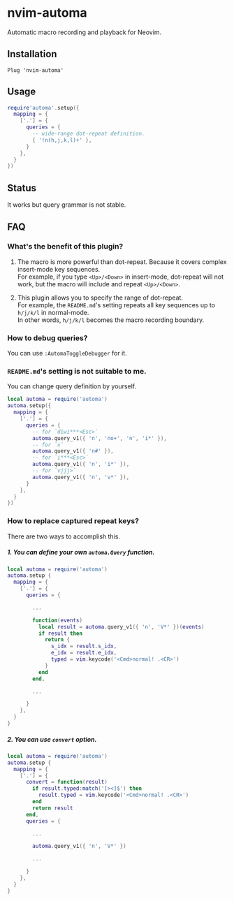 nvim-automa
============================================================

Automatic macro recording and playback for Neovim.

## Installation

```vim
Plug 'nvim-automa'
```

## Usage

```lua
require'automa'.setup({
  mapping = {
    ['.'] = {
      queries = {
        -- wide-range dot-repeat definition.
        { '!n(h,j,k,l)+' },
      }
    },
  }
})
```

## Status

It works but query grammar is not stable.

## FAQ

### What's the benefit of this plugin?

1. The macro is more powerful than dot-repeat. Because it covers complex insert-mode key sequences.<br>
   For example, if you type `<Up>/<Down>` in insert-mode, dot-repeat will not work, but the macro will include and repeat `<Up>/<Down>`.

2. This plugin allows you to specify the range of dot-repeat.<br>
   For example, the `README.md`'s setting repeats all key sequences up to `h/j/k/l` in normal-mode.<br>
   In other words, `h/j/k/l` becomes the macro recording boundary.


### How to debug queries?

You can use `:AutomaToggleDebugger` for it.


### `README.md`'s setting is not suitable to me.

You can change query definition by yourself.

```lua
local automa = require('automa')
automa.setup({
  mapping = {
    ['.'] = {
      queries = {
        -- for `diwi***<Esc>`
        automa.query_v1({ 'n', 'no+', 'n', 'i*' }),
        -- for `x`
        automa.query_v1({ 'n#' }),
        -- for `i***<Esc>`
        automa.query_v1({ 'n', 'i*' }),
        -- for `vjjj>`
        automa.query_v1({ 'n', 'v*' }),
      }
    },
  }
})
```

### How to replace captured repeat keys?

There are two ways to accomplish this.

##### 1. You can define your own `automa.Query` function.

```lua
local automa = require('automa')
automa.setup {
  mapping = {
    ['.'] = {
      queries = {

        ...

        function(events)
          local result = automa.query_v1({ 'n', 'V*' })(events)
          if result then
            return {
              s_idx = result.s_idx,
              e_idx = result.e_idx,
              typed = vim.keycode('<Cmd>normal! .<CR>')
            }
          end
        end,

        ...

      }
    },
  }
}
```

##### 2. You can use `convert` option.

```lua
local automa = require('automa')
automa.setup {
  mapping = {
    ['.'] = {
      convert = function(result)
        if result.typed:match('[><]$') then
          result.typed = vim.keycode('<Cmd>normal! .<CR>')
        end
        return result
      end,
      queries = {

        ...

        automa.query_v1({ 'n', 'V*' })

        ...

      }
    },
  }
}
```

